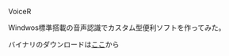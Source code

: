 VoiceR

Windwos標準搭載の音声認識でカスタム型便利ソフトを作ってみた。

バイナリのダウンロードは<a href="http://projectantiquer.com/binary/VoiceR.zip">ここ</a>から

